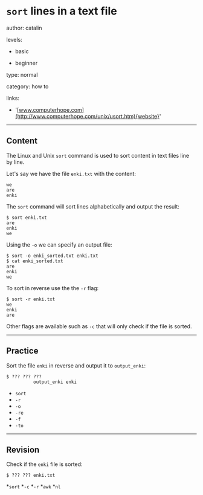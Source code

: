 # `sort` lines in a text file
author: catalin

levels:

  - basic

  - beginner

type: normal

category: how to

links:

  - '[www.computerhope.com](http://www.computerhope.com/unix/usort.htm){website}'

---
## Content

The Linux and Unix `sort` command is used to sort content in text files line by line.

Let's say we have the file `enki.txt` with the content:
```
we
are 
enki
```

The `sort` command will sort lines alphabetically and output the result:
```
$ sort enki.txt
are 
enki 
we
```

Using the `-o` we can specify an output file:
```
$ sort -o enki_sorted.txt enki.txt
$ cat enki_sorted.txt
are
enki
we
```

To sort in reverse use the the `-r` flag:
```
$ sort -r enki.txt
we
enki
are
```

Other flags are available such as `-c` that will only check if the file is sorted.

---
## Practice

Sort the file `enki` in reverse and output it to `output_enki`:
```
$ ??? ??? ??? 
          output_enki enki
```

* `sort`
* `-r`
* `-o`
* `-re`
* `-f`
* `-to`

---
## Revision

Check if the `enki` file is sorted:
```
$ ??? ??? enki.txt
```
*`sort`
*`-c`
*`-r`
*`awk`
*`nl`